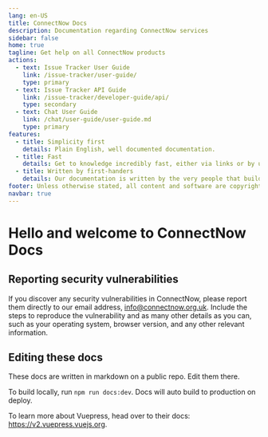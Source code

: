 ```yaml
---
lang: en-US
title: ConnectNow Docs
description: Documentation regarding ConnectNow services
sidebar: false
home: true
tagline: Get help on all ConnectNow products
actions:
  - text: Issue Tracker User Guide
    link: /issue-tracker/user-guide/
    type: primary
  - text: Issue Tracker API Guide
    link: /issue-tracker/developer-guide/api/
    type: secondary
  - text: Chat User Guide
    link: /chat/user-guide/user-guide.md
    type: primary
features:
  - title: Simplicity first
    details: Plain English, well documented documentation.
  - title: Fast
    details: Get to knowledge incredibly fast, either via links or by using the search.
  - title: Written by first-handers
    details: Our documentation is written by the very people that build the software itself.
footer: Unless otherwise stated, all content and software are copyright of ConnectNow.
navbar: true
---
```


# Hello and welcome to ConnectNow Docs

## Reporting security vulnerabilities

If you discover any security vulnerabilities in ConnectNow, please report them directly to our email address, [info@connectnow.org.uk](mailto:info@connectnow.org.uk). Include the steps to reproduce the vulnerability and as many other details as you can, such as your operating system, browser version, and any other relevant information.

## Editing these docs

These docs are written in markdown on a public repo. Edit them there.

To build locally, run `npm run docs:dev`. Docs will auto build to production on deploy.

To learn more about Vuepress, head over to their docs: <https://v2.vuepress.vuejs.org>.
